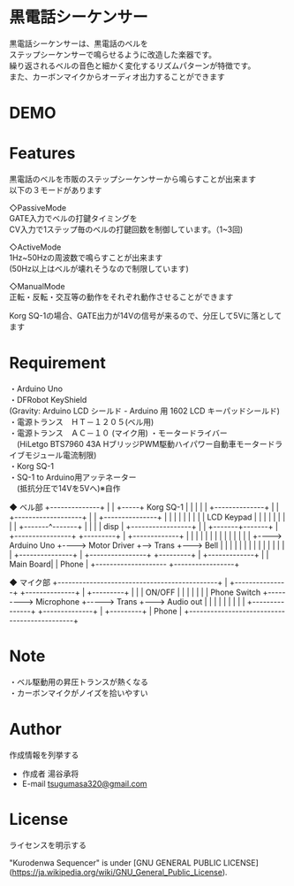 # 黒電話シーケンサー

黒電話シーケンサーは、黒電話のベルを  
ステップシーケンサーで鳴らせるように改造した楽器です。  
繰り返されるベルの音色と細かく変化するリズムパターンが特徴です。  
また、カーボンマイクからオーディオ出力することができます  

# DEMO



# Features

黒電話のベルを市販のステップシーケンサーから鳴らすことが出来ます  
以下の３モードがあります  
  
◇PassiveMode  
 GATE入力でベルの打鍵タイミングを  
 CV入力で1ステップ毎のベルの打鍵回数を制御しています。（1~3回)  
  
◇ActiveMode  
 1Hz~50Hzの周波数で鳴らすことが出来ます  
 (50Hz以上はベルが壊れそうなので制限しています)  
  
◇ManualMode  
 正転・反転・交互等の動作をそれぞれ動作させることができます  
   
Korg SQ-1の場合、GATE出力が14Vの信号が来るので、分圧して5Vに落としてます  
  
# Requirement
  
・Arduino Uno  
・DFRobot KeyShield  
 (Gravity: Arduino LCD シールド - Arduino 用 1602 LCD キーパッドシールド)   
・電源トランス　ＨＴ－１２０５(ベル用)  
・電源トランス　ＡＣ－１０  (マイク用)
・モータードライバー  
　(HiLetgo BTS7960 43A HブリッジPWM駆動ハイパワー自動車モータードライブモジュール電流制限)  
・Korg SQ-1  
・SQ-1 to Arduino用アッテネーター  
　(抵抗分圧で14Vを5Vへ)※自作  

◆ ベル部
        +--------------+
        |              |
  +-----+ Korg SQ-1    |
  |     |              | 
  |     +--------------+
  |
  |  +-------------------+
  |  | +---------------+ |
  |  | |               | |
  |  | |  LCD Keypad   | |
  |  | |               | |
  |  | +-------^-------+ |
  |  |         | disp    |                                 +-----------------+
  |  | +-------+-------+ | +----------------+  +---------+ | +-------------+ |
  |  | |               | | |                |  |         | | |             | |
  +---->  Arduino Uno  +----> Motor Driver  +-->  Trans  +--->    Bell     | |
     | |               | | |                |  |         | | |             | |
     | +---------------+ | +----------------+  +---------+ | +-------------+ |
     |         Main Board|                                 |           Phone |
     +--------------------                                 +-----------------+

◆ マイク部
     +---------------------------------------------+
     | +---------------+         +--------------+  |  +---------+
     | |               |  ON/OFF |              |  |  |         |
     | | Phone Switch  +--------->  Microphone  +----->  Trans  +--->  Audio out
     | |               |         |              |  |  |         |
     | +---------------+         +--------------+  |  +---------+
     |                                       Phone |
     +---------------------------------------------+



# Note

・ベル駆動用の昇圧トランスが熱くなる  
・カーボンマイクがノイズを拾いやすい  

# Author

作成情報を列挙する  

* 作成者 湯谷承将  
* E-mail tsugumasa320@gmail.com  

# License
ライセンスを明示する  

"Kurodenwa Sequencer" is under [GNU GENERAL PUBLIC LICENSE]  
 (https://ja.wikipedia.org/wiki/GNU_General_Public_License).  
